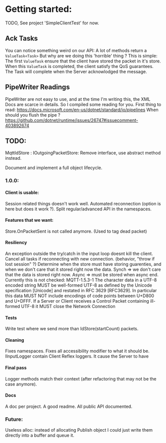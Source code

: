 # Getting started:

TODO, See project 'SimpleClientTest' for now.

## Ack Tasks
You can notice something weird on our API:
A lot of methods return a `ValueTask<Task>`
But why are we doing this 'horrible' thing ?
This is simple:
The first `ValueTask` ensure that the client have stored the packet in it's store.
When this `ValueTask` is completed, the client satisfy the QoS guarantees.
The Task will complete when the Server acknowlodged the message. 
## PipeWriter Readings
PipeWriter are not easy to use, and at the time I'm writing this, the XML Docs are scarce in details.
So I compiled some reading for you.
First thing to read: https://docs.microsoft.com/en-us/dotnet/standard/io/pipelines
When should you flush the pipe ? https://github.com/dotnet/runtime/issues/26747#issuecomment-403892674


## TODO:
MqttIdStore<T> : IOutgoingPacketStore:
Remove interface, use abstract method instead.

Document and implement a full object lifecycle.

### 1.0.0:
#### Client is usable:
Session related things doesn't work well.
Automated reconnection (option is here but does it work ?).
Split regular/advanced API in the namespaces.

#### Features that we want:
Store.OnPacketSent is not called anymore. (Used to tag dead packet)

#### Resiliency
An exception outside the try/catch in the input loop doesnt kill the client.
Cancel all tasks if reconnecting with new connection. (behavior, "throw if lost session" ?)
Determine when the store must have storing guarenties, and when we don't care that it stored right now the data.
    Synch => we don't care that the data is stored right now.
    Async => must be stored when async end.
Currently this is not checked: MQTT-1.5.3-1 The character data in a UTF-8 encoded string MUST be well-formed UTF-8 as defined by the Unicode specification [Unicode] and restated in RFC 3629 [RFC3629]. In particular this data MUST NOT include encodings of code points between U+D800 and U+DFFF. If a Server or Client receives a Control Packet containing ill-formed UTF-8 it MUST close the Network Connection


#### Tests
Write test where we send more than IdStore(startCount) packets.

#### Cleaning
Fixes namespaces.
Fixes all accessibility modifier to what it should be.
IInputLogger contain Client Reflex loggers. It cause the Server to have

#### Final pass
Logger methods match their context (after refactoring that may not be the case anymore).

#### Docs
A doc per project.
A good readme.
All public API documented.

### Future:
Useless alloc: instead of allocating Publish object I could just write them directly into a buffer and queue it.
